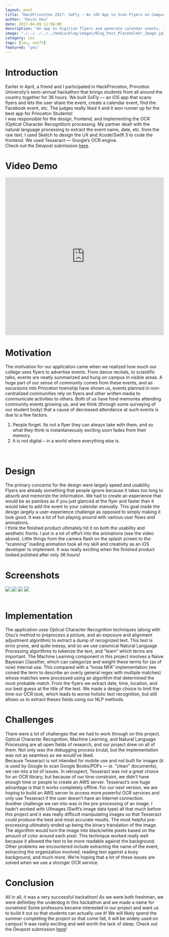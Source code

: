 ```yaml
---
layout: post
title: "HackPrinceton 2017: SoFly — An iOS App to Scan Flyers on Campus"
author: "Kevin Hou"
date: 2017-04-09 11:56:00
description: "An app to digitize flyers and generate calendar events. It won runner app for Best App for Students at Princeton's hackathon!"
image: "./../../../../media/blog/images/Blog_Post_Placeholder_Image.jpg"
category: ios
tags: [ios, swift]
featured: "yes"
---
```

# Introduction
Earlier in April, a friend and I participated in HackPrinceton, Princeton University’s semi-annual hackathon that brings students from all around the country together for 36 hours. We built SoFly — an iOS app that scans flyers and lets the user share the event, create a calendar event, find the Facebook event, etc. The judges really liked it and it won runner up for the best app for Princeton Students!
<br class="post-line-break">
I was responsible for the design, frontend, and implementing the OCR (Optical Character Recognition) processing. My partner dealt with the natural language processing to extract the event name, date, etc. from the raw text. I used Sketch to design the UX and Xcode/Swift 3 to code the frontend. We used Tesseract — Google’s OCR engine.
<br class="post-line-break">
Check out the Devpost submission <a href="https://devpost.com/software/sofly-scanner">here</a>.
<br class="post-line-break">

# Video Demo
<iframe src="https://player.vimeo.com/video/211174699" width="100%" height="500px" frameborder="0" webkitallowfullscreen mozallowfullscreen allowfullscreen></iframe>
<br class="post-line-break">

# Motivation
The motivation for our application came when we realized how much our college uses flyers to advertise events. From dance recitals, to scientific talks, events are neatly summarized and hung on campus in visible areas. A huge part of our sense of community comes from these events, and as excursions into Princeton township have shown us, events planned in non-centralized communities rely on flyers and other written media to communicate activities to others. Both of us have fond memories attending community events growing up, and we think (through some surveying of our student body) that a cause of decreased attendance at such events is due to a few factors.
<ol>
  <li>People forget. Its not a flyer they can always take with them, and so what they think is instantaneously exciting soon fades from their memory.</li>
  <li>It is not digital – in a world where everything else is.</li>
</ol>
<br class="post-line-break">

# Design
The primary concerns for the design were largely speed and usability. Flyers are already something that people ignore because it takes too long to absorb and memorize the information. We had to create an experience that would be as painless as if you just glanced at the flyer and faster than it would take to add the event to your calendar manually. This goal made the design largely a user-experience challenge as opposed to simply making it look good. It was a lot of fun playing around with various user flows and animations.
<br class="post-line-break">
I think the finished product ultimately hit it on both the usability and aesthetic fronts. I put in a lot of effort into the animations (see the video above). Little things from the camera flash on the splash screen to the “scanning” loading animation took all my skill and creativity as an iOS developer to implement. It was really exciting when the finished product looked polished after only 36 hours!
<br class="post-line-break">

# Screenshots
<img src="./../../../../media/projects/soFlyScanner/splash_screen.png" class="iPhone-screenshots-small">
<img src="./../../../../media/projects/soFlyScanner/camera_screen.png" class="iPhone-screenshots-small">
<img src="./../../../../media/projects/soFlyScanner/loading_screen.png" class="iPhone-screenshots-small">
<img src="./../../../../media/projects/soFlyScanner/generated_content.png" class="iPhone-screenshots-small">
<br class="post-line-break">
<br class="post-line-break">

# Implementation
The application uses Optical Character Recognition techniques (along with Otsu’s method to preprocess a picture, and an exposure and alignment adjustment algorithm) to extract a dump of recognized text. This text is error prone, and quite messy, and so we use canonical Natural Language Processing algorithms to tokenize the text, and “learn” which terms are important. The Machine Learning component in this project involves a Naive Bayesian Classifier, which can categorize and weight these terms for (as of now) internal use. This compared with a “loose NFA” implementation (we coined the term to describe an overly general regex with multiple matches) whose matches were processed using an algorithm that determined the most probable match. From the flyers we extract date, time, location, and our best guess at the title of the text. We made a design choice to limit the time our OCR took, which leads to worse holistic text recognition, but still allows us to extract theses fields using our NLP methods.
<br class="post-line-break">

# Challenges
There were a lot of challenges that we had to work through on this project. Optical Character Recognition, Machine Learning, and Natural Language Processing are all open fields of research, and our project drew on all of them. Not only was the debugging process brutal, but the implementation was not as seamless as we would’ve liked.
<br class="post-line-break">
Because Tesseract is not intended for mobile use and not built for images (it is used by Google to scan Google Books/PDFs — ie. "clean" documents), we ran into a lot of issues. In retrospect, Tesseract was not a great choice for an OCR library, but because of our time constraint, we didn’t have enough time or people to create an AWS server. Tesseract’s one huge advantage is that it works completely offline. For our next version, we are hoping to build an AWS server to access more powerful OCR services and only use Tesseract if the user doesn’t have an Internet connection.
<br class="post-line-break">
Another challenge we ran into was in the pre-processing of an image. I hadn’t worked with UIImages (Swift’s image data type) all that much before this project and it was really difficult manipulating images so that Tesseract could produce the best and most accurate results. The most helpful pre-processing ultimately ended up being the binary translation of the image. The algorithm would turn the image into black/white pixels based on the amount of color around each pixel. This technique worked really well because it allowed the text to be more readable against the background.
<br class="post-line-break">
Other problems we encountered include extracting the name of the event, extracting the organization involved, reading text against a busy background, and much more. We’re hoping that a lot of these issues are solved when we use a stronger OCR service.
<br class="post-line-break">

# Conclusion
All in all, it was a very successful hackathon! As we were both freshman, we were definitley the underdog in this hackathon and we made a name for ourselves! Some professors became interested in our project and want us to build it out so that students can actually use it! We will likely spend the summer completing the project so that come fall, it will be widely used on campus! It was really exciting and well worth the lack of sleep. Check out the Devpost submission <a href="https://devpost.com/software/sofly-scanner">here</a>!
